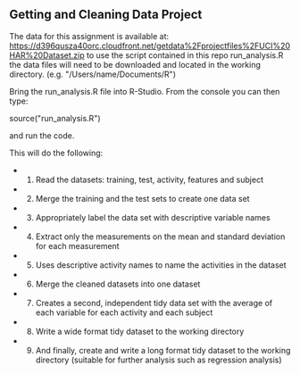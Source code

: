 ## Getting and Cleaning Data Project

The data for this assignment is available at:
https://d396qusza40orc.cloudfront.net/getdata%2Fprojectfiles%2FUCI%20HAR%20Dataset.zip
to use the script contained in this repo run_analysis.R the data files will need to be downloaded and located in the working directory. (e.g. "/Users/name/Documents/R")

Bring the run_analysis.R file into R-Studio. 
From the console you can then type: 

source("run_analysis.R")

and run the code.

This will do the following:
- 1. Read the datasets: training, test, activity, features and subject 
- 2. Merge the training and the test sets to create one data set
- 3. Appropriately label the data set with descriptive variable names
- 4. Extract only the measurements on the mean and standard deviation for each measurement
- 5. Uses descriptive activity names to name the activities in the dataset
- 6. Merge the cleaned datasets into one dataset
- 7. Creates a second, independent tidy data set with the average of each variable for each activity and each subject
- 8. Write a wide format tidy dataset to the working directory
- 9. And finally, create and write a long format tidy dataset to the working directory (suitable for further analysis such as regression analysis)

